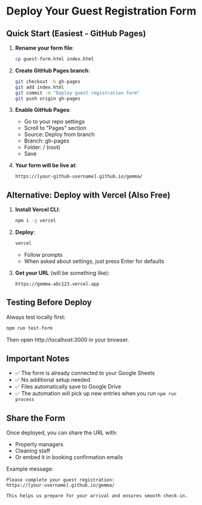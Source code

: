 # Deploy Your Guest Registration Form

## Quick Start (Easiest - GitHub Pages)

1. **Rename your form file**:
   ```bash
   cp guest-form.html index.html
   ```

2. **Create GitHub Pages branch**:
   ```bash
   git checkout -b gh-pages
   git add index.html
   git commit -m "Deploy guest registration form"
   git push origin gh-pages
   ```

3. **Enable GitHub Pages**:
   - Go to your repo settings
   - Scroll to "Pages" section
   - Source: Deploy from branch
   - Branch: gh-pages
   - Folder: / (root)
   - Save

4. **Your form will be live at**:
   ```
   https://[your-github-username].github.io/gemma/
   ```

## Alternative: Deploy with Vercel (Also Free)

1. **Install Vercel CLI**:
   ```bash
   npm i -g vercel
   ```

2. **Deploy**:
   ```bash
   vercel
   ```
   - Follow prompts
   - When asked about settings, just press Enter for defaults

3. **Get your URL** (will be something like):
   ```
   https://gemma-abc123.vercel.app
   ```

## Testing Before Deploy

Always test locally first:
```bash
npm run test-form
```

Then open http://localhost:3000 in your browser.

## Important Notes

- ✅ The form is already connected to your Google Sheets
- ✅ No additional setup needed
- ✅ Files automatically save to Google Drive
- ✅ The automation will pick up new entries when you run `npm run process`

## Share the Form

Once deployed, you can share the URL with:
- Property managers
- Cleaning staff
- Or embed it in booking confirmation emails

Example message:
```
Please complete your guest registration:
https://[your-username].github.io/gemma/

This helps us prepare for your arrival and ensures smooth check-in.
```
